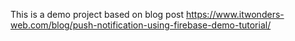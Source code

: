This is a demo project based on blog post https://www.itwonders-web.com/blog/push-notification-using-firebase-demo-tutorial/
